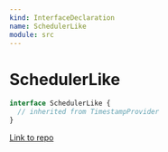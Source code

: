 ```yaml
---
kind: InterfaceDeclaration
name: SchedulerLike
module: src
---
```


# SchedulerLike

```ts
interface SchedulerLike {
  // inherited from TimestampProvider
}
```

[Link to repo](https://github.com/ReactiveX/rxjs/blob/master/src/internal/types.ts#L153-L155)
